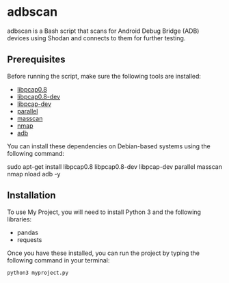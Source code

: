 # adbscan

adbscan is a Bash script that scans for Android Debug Bridge (ADB) devices using Shodan and connects to them for further testing. 

## Prerequisites

Before running the script, make sure the following tools are installed:

- [libpcap0.8](https://packages.debian.org/stretch/libpcap0.8)
- [libpcap0.8-dev](https://packages.debian.org/stretch/libpcap0.8-dev)
- [libpcap-dev](https://packages.debian.org/stretch/libpcap-dev)
- [parallel](https://www.gnu.org/software/parallel/)
- [masscan](https://github.com/robertdavidgraham/masscan)
- [nmap](https://nmap.org/)
- [adb](https://developer.android.com/studio/command-line/adb.html)

You can install these dependencies on Debian-based systems using the following command:

sudo apt-get install libpcap0.8 libpcap0.8-dev libpcap-dev parallel masscan nmap nload adb -y

## Installation

To use My Project, you will need to install Python 3 and the following libraries:

- pandas
- requests

Once you have these installed, you can run the project by typing the following command in your terminal:

`python3 myproject.py`
